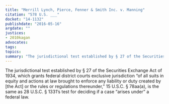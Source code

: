```yaml
---
title: "Merrill Lynch, Pierce, Fenner & Smith Inc. v. Manning"
citation: "578 U.S. ___"
docket: "14-1132"
publishdate: "2016-05-16"
argdate: ""
justices:
- 2010kagan
advocates:
tags:
topics:
summary: "The jurisdictional test established by § 27 of the Securities Exchange Act of 1934, which grants federal district courts exclusive jurisdiction “of all suits in equity and actions at law brought to enforce any liability or duty created by [the Act] or the rules or regulations thereunder,” 15 U.S.C. § 78aa(a), is the same as 28 U.S.C. § 1331’s test for deciding if a case “arises under” a federal law."
---
```

The jurisdictional test established by § 27 of the Securities Exchange Act of 1934, which grants federal district courts exclusive jurisdiction “of all suits in equity and actions at law brought to enforce any liability or duty created by [the Act] or the rules or regulations thereunder,” 15 U.S.C. § 78aa(a), is the same as 28 U.S.C. § 1331’s test for deciding if a case “arises under” a federal law.

